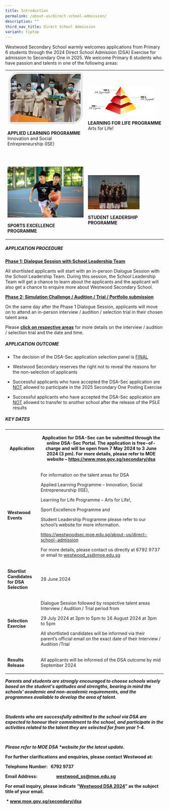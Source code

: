 ```yaml
---
title: Introduction
permalink: /about-us/direct-school-admission/
description: ""
third_nav_title: Direct School Admission
variant: tiptap
---
```

<p>Westwood Secondary School warmly welcomes applications from Primary 6
students through the 2024 Direct School Admission (DSA) Exercise for admission
to Secondary One in 2025. We welcome Primary 6 students who have passion
and talents in one of the following areas:</p>
<table style="minWidth: 50px">
<colgroup>
<col>
<col>
</colgroup>
<tbody>
<tr>
<td rowspan="1" colspan="1">
<div class="isomer-image-wrapper">
<img style="width=80%" height="auto" width="100%" src="/images/ALP2.jpeg">
</div>
<p><strong>APPLIED LEARNING PROGRAMME</strong> 
<br>Innovation and Social Entrepreneurship (ISE)
<br>
</p>
</td>
<td rowspan="1" colspan="1">
<div class="isomer-image-wrapper">
<img style="width:90%" height="auto" width="100%" src="/images/LLP1.png">
</div>
<p><strong>LEARNING FOR LIFE PROGRAMME</strong> 
<br>Arts for Life!</p>
</td>
</tr>
<tr>
<td rowspan="1" colspan="1">
<p>
<br>
</p>
<div class="isomer-image-wrapper">
<img style="width=80%" height="auto" width="100%" src="/images/dsa%20sep.jpg">
</div>
<p><strong>SPORTS EXCELLENCE PROGRAMME</strong> 
<br>
</p>
</td>
<td rowspan="1" colspan="1">
<p>
<br>
</p>
<div class="isomer-image-wrapper">
<img style="width:70%" height="auto" width="100%" src="/images/dsaslb.png">
</div>
<p><strong>STUDENT LEADERSHIP PROGRAMME</strong>
</p>
</td>
</tr>
</tbody>
</table>
<h5>APPLICATION PROCEDURE</h5>
<p><strong><u>Phase 1: Dialogue Session with School Leadership Team</u></strong>
</p>
<p>All shortlisted applicants will start with an in-person Dialogue Session
with the School Leadership Team. During this session, the School Leadership
Team will get a chance to learn about the applicants and the applicant
will also get a chance to enquire more about Westwood Secondary School.</p>
<p><strong><u>Phase 2: Simulation Challenge / Audition / Trial / Portfolio submission</u></strong>
</p>
<p>On the same day after the Phase 1 Dialogue Session, applicants will move
on to attend an in-person interview / audition / selection trial in their
chosen talent area.</p>
<p>Please <strong><u>click on respective areas</u></strong> for more details
on the interview / audition / selection trial and the date and time.</p>
<p></p>
<h5>APPLICATION OUTCOME</h5>
<ul>
<li>
<p>The decision of the DSA-Sec application selection panel is <u>FINAL</u>
</p>
</li>
<li>
<p>Westwood Secondary reserves the right not to reveal the reasons for the
non-selection of applicants</p>
</li>
<li>
<p>Successful applicants who have accepted the DSA-Sec application are <u>NOT</u> allowed
to participate in the 2025 Secondary One Posting Exercise</p>
</li>
<li>
<p>Successful applicants who have accepted the DSA-Sec application are <u>NOT</u> allowed
to transfer to another school after the release of the PSLE results</p>
</li>
</ul>
<p></p>
<h5>KEY DATES</h5>
<table style="minWidth: 50px">
<colgroup>
<col>
<col>
</colgroup>
<tbody>
<tr>
<th rowspan="1" colspan="1">
<p>Application</p>
</th>
<th rowspan="1" colspan="1">
<p>Application for DSA-Sec can be submitted through the online DSA-Sec Portal.
The application is free-of-charge and will be open from 7 May 2024 to 3
June 2024 (3 pm). For more details, please refer to MOE website – <a href="https://www.moe.gov.sg/secondary/dsa" rel="noopener noreferrer nofollow" target="_blank">https://www.moe.gov.sg/secondary/dsa</a>
</p>
</th>
</tr>
<tr>
<td rowspan="1" colspan="1">
<p><strong>Westwood Events</strong>
</p>
</td>
<td rowspan="1" colspan="1">
<p>For information on the talent areas for DSA&nbsp;</p>
<p>Applied Learning Programme – Innovation, Social Entrepreneurship (ISE),</p>
<p>Learning for Life Programme – Arts for Life!,&nbsp;</p>
<p>Sport Excellence Programme and&nbsp;</p>
<p>Student Leadership Programme please refer to our school’s website for
more information.</p>
<p><a href="https://westwoodsec.moe.edu.sg/about-us/direct-school-admission" rel="noopener noreferrer nofollow" target="_blank">https://westwoodsec.moe.edu.sg/about-us/direct-school-admission</a>
</p>
<p>For more details, please contact us directly at 6792 9737 or email to
<a href="mailto:westwood_ss@moe.edu.sg" rel="noopener noreferrer nofollow" target="_blank">westwood_ss@moe.edu.sg</a>
</p>
<p></p>
</td>
</tr>
<tr>
<td rowspan="1" colspan="1">
<p><strong>Shortlist Candidates for DSA Selection</strong>
</p>
</td>
<td rowspan="1" colspan="1">
<p>28 June 2024</p>
</td>
</tr>
<tr>
<td rowspan="1" colspan="1">
<p><strong>Selection Exercise</strong>
</p>
</td>
<td rowspan="1" colspan="1">
<p>Dialogue Session followed by respective talent areas Interview / Audition
/ Trial period from</p>
<p>29 July 2024 at 3pm to 5pm to 16 August 2024 at 3pm to 5pm</p>
<p>All shortlisted candidates will be informed via their parent’s official
email on the exact date of their Interview / Audition /Trial</p>
</td>
</tr>
<tr>
<td rowspan="1" colspan="1">
<p><strong>Results Release</strong>
</p>
</td>
<td rowspan="1" colspan="1">
<p>All applicants will be informed of the DSA outcome by mid September 2024</p>
</td>
</tr>
</tbody>
</table>
<p></p>
<p><strong><em>Parents and students are strongly encouraged to choose schools wisely based on the student's aptitudes and strengths, bearing in mind the schools' academic and non-academic requirements, and the programmes available to develop the area of talent.</em></strong>
</p>
<p><strong><em>&nbsp;</em></strong>
</p>
<p><strong><em>Students who are successfully admitted to the school via DSA are expected to honour their commitment to the school, and participate in the activities related to the talent they are selected for from year 1-4.</em></strong>
</p>
<p><strong><em>&nbsp;</em></strong>
</p>
<p><strong><em>Please refer to MOE DSA *website for the latest update.</em></strong>
</p>
<p><strong>For further clarifications and enquiries, please contact Westwood at:</strong>
</p>
<p><strong>Telephone Number: &nbsp; 6792 9737</strong>
</p>
<p><strong>Email Address:&nbsp; &nbsp; &nbsp; &nbsp; &nbsp; &nbsp; &nbsp; &nbsp; &nbsp; <a href="mailto:westwood_ss@moe.edu.sg" rel="noopener noreferrer nofollow" target="_blank">westwood_ss@moe.edu.sg</a></strong>
</p>
<p><strong>For email inquiry, please indicate “<u>Westwood DSA 2024</u>” as the subject title of your email.</strong>
</p>
<p><strong>&nbsp;* <a href="http://www.moe.gov.sg/secondary/dsa" rel="noopener noreferrer nofollow" target="_blank">www.moe.gov.sg/secondary/dsa</a></strong>
</p>
<p>
<br>
</p>
<p></p>